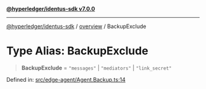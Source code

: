 [**@hyperledger/identus-sdk v7.0.0**](../../README.md)

***

[@hyperledger/identus-sdk](../../README.md) / [overview](../README.md) / BackupExclude

# Type Alias: BackupExclude

> **BackupExclude** = `"messages"` \| `"mediators"` \| `"link_secret"`

Defined in: [src/edge-agent/Agent.Backup.ts:14](https://github.com/hyperledger/identus-edge-agent-sdk-ts/blob/96423ee84b124a31ce63036d9d623d1cb73a13c2/src/edge-agent/Agent.Backup.ts#L14)
